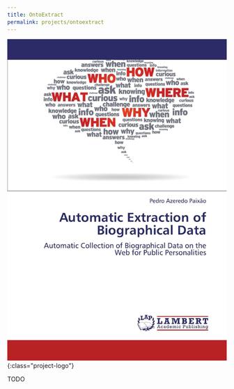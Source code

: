```yaml
---
title: OntoExtract
permalink: projects/ontoextract
---
```


![Logo](../assets/imgs/ontoextract/front.jpg){:class="project-logo"}

TODO